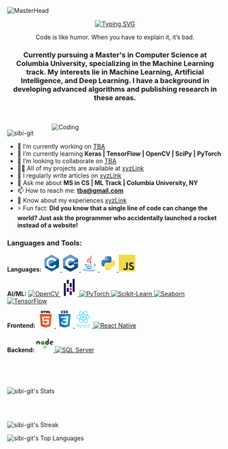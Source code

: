 ![MasterHead](https://user-images.githubusercontent.com/74038190/213910845-af37a709-8995-40d6-be59-724526e3c3d7.gif)

<div align="center"> 
    <a href="https://git.io/typing-svg">  
        <img src="https://readme-typing-svg.demolab.com?font=Poppins&pause=1000&color=F8DA59&width=435&lines=%F0%9F%91%8B+Hi%2C+I'm+Sibi+Marappan%2C+ML+Enthusiast%F0%9F%A4%96%F0%9F%93%8A%F0%9F%92%BB" alt="Typing SVG" />
    </a>  
</div>
 
<p align="center">  
    Code is like humor. When you have to explain it, it’s bad. 
</p>

<h3 align="center"> 
    Currently pursuing a Master's in Computer Science at Columbia University, specializing in the Machine Learning track. My interests lie in Machine Learning, Artificial Intelligence, and Deep Learning. I have a background in developing advanced algorithms and publishing research in these areas.
</h3>
<br>
<br>
<img align="right" alt="Coding" width="400" src="https://user-images.githubusercontent.com/74038190/229223263-cf2e4b07-2615-4f87-9c38-e37600f8381a.gif">

<p align="left">
    <img src="https://komarev.com/ghpvc/?username=sibi-git&label=Profile%20views&color=0e75b6&style=flat" alt="sibi-git" />
</p>

- 🔭 I’m currently working on [TBA](xyzLink)
- 🌱 I’m currently learning **Keras | TensorFlow | OpenCV | SciPy | PyTorch**
- 👯 I’m looking to collaborate on [TBA](xyzLink)
- 👨‍💻 All of my projects are available at [xyzLink](xyzLink)
- 📝 I regularly write articles on [xyzLink](xyzLink)
- 💬 Ask me about **MS in CS | ML Track | Columbia University, NY**
- 📫 How to reach me: **tba@gmail.com**
- 📄 Know about my experiences [xyzLink](xyzLink)
- ⚡ Fun fact: **Did you know that a single line of code can change the world? Just ask the programmer who accidentally launched a rocket instead of a website!**

<h3 align="left">Languages and Tools:</h3>

<p align="left">
    <strong>Languages:</strong>
    <a href="https://www.cprogramming.com/" target="_blank" rel="noreferrer">
        <img src="https://raw.githubusercontent.com/devicons/devicon/master/icons/c/c-original.svg" alt="C" width="40" height="40"/>
    </a>
    <a href="https://www.w3schools.com/cpp/" target="_blank" rel="noreferrer">
        <img src="https://raw.githubusercontent.com/devicons/devicon/master/icons/cplusplus/cplusplus-original.svg" alt="C++" width="40" height="40"/>
    </a>
    <a href="https://www.java.com" target="_blank" rel="noreferrer">
        <img src="https://raw.githubusercontent.com/devicons/devicon/master/icons/java/java-original.svg" alt="Java" width="40" height="40"/>
    </a>
    <a href="https://www.python.org" target="_blank" rel="noreferrer">
        <img src="https://raw.githubusercontent.com/devicons/devicon/master/icons/python/python-original.svg" alt="Python" width="40" height="40"/>
    </a>
    <a href="https://developer.mozilla.org/en-US/docs/Web/JavaScript" target="_blank" rel="noreferrer">
        <img src="https://raw.githubusercontent.com/devicons/devicon/master/icons/javascript/javascript-original.svg" alt="JavaScript" width="40" height="40"/>
    </a>
</p>

<p align="left">
    <strong>AI/ML:</strong>
    <a href="https://opencv.org/" target="_blank" rel="noreferrer">
        <img src="https://www.vectorlogo.zone/logos/opencv/opencv-icon.svg" alt="OpenCV" width="40" height="40"/>
    </a>
    <a href="https://pandas.pydata.org/" target="_blank" rel="noreferrer">
        <img src="https://raw.githubusercontent.com/devicons/devicon/2ae2a900d2f041da66e950e4d48052658d850630/icons/pandas/pandas-original.svg" alt="Pandas" width="40" height="40"/>
    </a>
    <a href="https://pytorch.org/" target="_blank" rel="noreferrer">
        <img src="https://www.vectorlogo.zone/logos/pytorch/pytorch-icon.svg" alt="PyTorch" width="40" height="40"/>
    </a>
    <a href="https://scikit-learn.org/" target="_blank" rel="noreferrer">
        <img src="https://upload.wikimedia.org/wikipedia/commons/0/05/Scikit_learn_logo_small.svg" alt="Scikit-Learn" width="40" height="40"/>
    </a>
    <a href="https://seaborn.pydata.org/" target="_blank" rel="noreferrer">
        <img src="https://seaborn.pydata.org/_images/logo-mark-lightbg.svg" alt="Seaborn" width="40" height="40"/>
    </a>
    <a href="https://www.tensorflow.org" target="_blank" rel="noreferrer">
        <img src="https://www.vectorlogo.zone/logos/tensorflow/tensorflow-icon.svg" alt="TensorFlow" width="40" height="40"/>
    </a>
</p>

<p align="left">
    <strong>Frontend:</strong>
    <a href="https://www.w3.org/html/" target="_blank" rel="noreferrer">
        <img src="https://raw.githubusercontent.com/devicons/devicon/master/icons/html5/html5-original-wordmark.svg" alt="HTML5" width="40" height="40"/>
    </a>
    <a href="https://www.w3schools.com/css/" target="_blank" rel="noreferrer">
        <img src="https://raw.githubusercontent.com/devicons/devicon/master/icons/css3/css3-original-wordmark.svg" alt="CSS3" width="40" height="40"/>
    </a>
    <a href="https://reactjs.org/" target="_blank" rel="noreferrer">
        <img src="https://raw.githubusercontent.com/devicons/devicon/master/icons/react/react-original-wordmark.svg" alt="React" width="40" height="40"/>
    </a>
    <a href="https://reactnative.dev/" target="_blank" rel="noreferrer">
        <img src="https://reactnative.dev/img/header_logo.svg" alt="React Native" width="40" height="40"/>
    </a>
</p>

<p align="left">
    <strong>Backend:</strong>
    <a href="https://nodejs.org" target="_blank" rel="noreferrer">
        <img src="https://raw.githubusercontent.com/devicons/devicon/master/icons/nodejs/nodejs-original-wordmark.svg" alt="Node.js" width="40" height="40"/>
    </a>
    <a href="https://www.microsoft.com/en-us/sql-server" target="_blank" rel="noreferrer">
        <img src="https://www.svgrepo.com/show/303229/microsoft-sql-server-logo.svg" alt="SQL Server" width="40" height="40"/>
    </a>
</p>
<br>
<br>
<br>

![sibi-git's Stats](https://github-readme-stats.vercel.app/api?username=sibi-git&theme=great-gatsby&show_icons=true&hide_border=true&count_private=true)

<br>
<br>

![sibi-git's Streak](https://github-readme-streak-stats.herokuapp.com/?user=sibi-git&theme=great-gatsby&hide_border=true)

![sibi-git's Top Languages](https://github-readme-stats.vercel.app/api/top-langs/?username=sibi-git&theme=great-gatsby&show_icons=true&hide_border=true&layout=compact)
